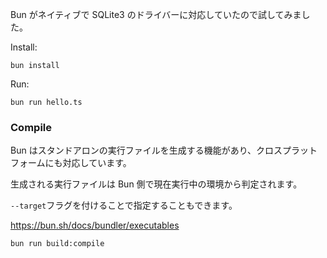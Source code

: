 Bun がネイティブで SQLite3 のドライバーに対応していたので試してみました。

Install:

```
bun install
```

Run:

```
bun run hello.ts
```

### Compile

Bun はスタンドアロンの実行ファイルを生成する機能があり、クロスプラットフォームにも対応しています。

生成される実行ファイルは Bun 側で現在実行中の環境から判定されます。

`--target`フラグを付けることで指定することもできます。

https://bun.sh/docs/bundler/executables

```
bun run build:compile
```
